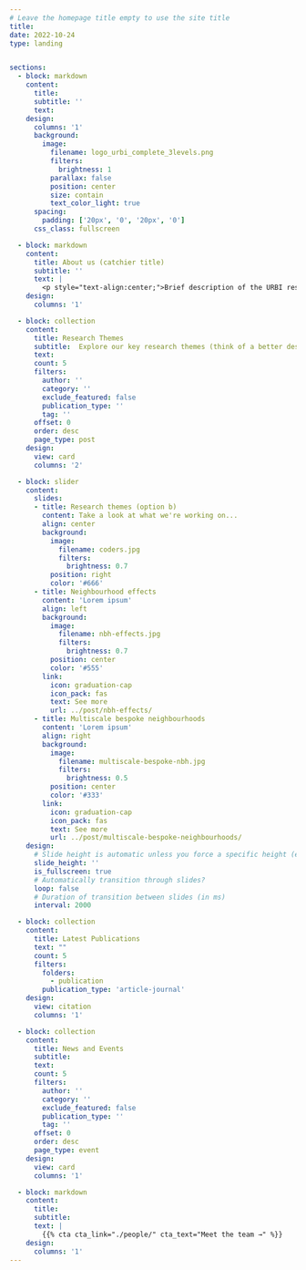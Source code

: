 ```yaml
---
# Leave the homepage title empty to use the site title
title:
date: 2022-10-24
type: landing


sections:
  - block: markdown
    content:
      title:
      subtitle: ''
      text:
    design:
      columns: '1'
      background:
        image: 
          filename: logo_urbi_complete_3levels.png
          filters:
            brightness: 1
          parallax: false
          position: center
          size: contain
          text_color_light: true
      spacing:
        padding: ['20px', '0', '20px', '0']
      css_class: fullscreen

  - block: markdown
    content:
      title: About us (catchier title)
      subtitle: ''
      text: |
        <p style="text-align:center;">Brief description of the URBI research group, its mission, and what it does. This section should be engaging and informative, providing a clear overview of the group's focus and activities.</p>
    design:
      columns: '1'

  - block: collection
    content:
      title: Research Themes
      subtitle:  Explore our key research themes (think of a better description) 
      text:
      count: 5
      filters:
        author: ''
        category: ''
        exclude_featured: false
        publication_type: ''
        tag: ''
      offset: 0
      order: desc
      page_type: post
    design:
      view: card
      columns: '2'

  - block: slider
    content:
      slides:
      - title: Research themes (option b)
        content: Take a look at what we're working on...
        align: center
        background:
          image:
            filename: coders.jpg
            filters:
              brightness: 0.7
          position: right
          color: '#666'
      - title: Neighbourhood effects
        content: 'Lorem ipsum'
        align: left
        background:
          image:
            filename: nbh-effects.jpg
            filters:
              brightness: 0.7
          position: center
          color: '#555'
        link:
          icon: graduation-cap
          icon_pack: fas
          text: See more
          url: ../post/nbh-effects/
      - title: Multiscale bespoke neighbourhoods
        content: 'Lorem ipsum'
        align: right
        background:
          image:
            filename: multiscale-bespoke-nbh.jpg
            filters:
              brightness: 0.5
          position: center
          color: '#333'
        link:
          icon: graduation-cap
          icon_pack: fas
          text: See more
          url: ../post/multiscale-bespoke-neighbourhoods/
    design:
      # Slide height is automatic unless you force a specific height (e.g. '400px')
      slide_height: ''
      is_fullscreen: true
      # Automatically transition through slides?
      loop: false
      # Duration of transition between slides (in ms)
      interval: 2000

  - block: collection
    content:
      title: Latest Publications
      text: ""
      count: 5
      filters:
        folders:
          - publication
        publication_type: 'article-journal'
    design:
      view: citation
      columns: '1'

  - block: collection
    content:
      title: News and Events
      subtitle:
      text:
      count: 5
      filters:
        author: ''
        category: ''
        exclude_featured: false
        publication_type: ''
        tag: ''
      offset: 0
      order: desc
      page_type: event
    design:
      view: card
      columns: '1'

  - block: markdown
    content:
      title:
      subtitle:
      text: |
        {{% cta cta_link="./people/" cta_text="Meet the team →" %}}
    design:
      columns: '1'
---
```

